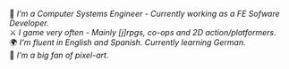 🔧 *I'm a Computer Systems Engineer - Currently working as a FE Sofware Developer.*  
⚔️ *I game very often - Mainly [j]rpgs, co-ops and 2D action/platformers.*  
🌍 *I'm fluent in English and Spanish. Currently learning German.*  
🎨 *I'm a big fan of pixel-art.*
